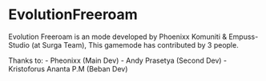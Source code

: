 # EvolutionFreeroam

Evolution Freeroam is an mode developed by Phoenixx Komuniti & Empuss-Studio (at Surga Team), This gamemode has contributed by 3 people.

Thanks to:
          - Pheonixx (Main Dev)
          - Andy Prasetya (Second Dev)
          - Kristoforus Ananta P.M (Beban Dev)
